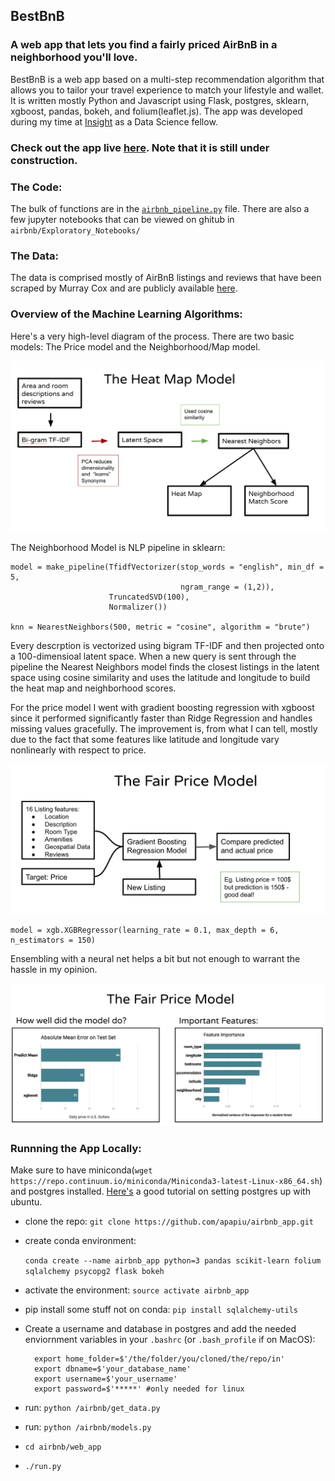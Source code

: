 ## BestBnB
### A web app that lets you find a fairly priced AirBnB in a neighborhood you'll love.

BestBnB is a web app based on a multi-step recommendation algorithm that allows you to tailor your travel experience to match your lifestyle and wallet. It is written mostly Python and Javascript using Flask, postgres, sklearn, xgboost, pandas, bokeh, and folium(leaflet.js). The app was developed during my time at [Insight](http://insightdatascience.com/) as a Data Science fellow. 

### Check out the app live [here](http://www.apapiu.com/). Note that it is still under construction.

### The Code:

The bulk of functions are in the [`airbnb_pipeline.py`](https://github.com/apapiu/airbnb_app/blob/master/airbnb/web_app/flaskexample/airbnb_pipeline.py) file. There are also a few jupyter notebooks that can be viewed on ghitub in `airbnb/Exploratory_Notebooks/`

### The Data:

The data is comprised mostly of AirBnB listings and reviews that have been scraped by Murray Cox and are publicly available [here](http://insideairbnb.com/get-the-data.html).


### Overview of the Machine Learning Algorithms:


Here's a very high-level diagram of the process. There are two basic models: The Price model and the Neighborhood/Map model.

![](/airbnb/web_app/flaskexample/static/images/1.png)


The Neighborhood Model is NLP pipeline in sklearn:

    model = make_pipeline(TfidfVectorizer(stop_words = "english", min_df = 5,
                                          ngram_range = (1,2)),
                          TruncatedSVD(100),
                          Normalizer())

    knn = NearestNeighbors(500, metric = "cosine", algorithm = "brute")

Every descrption is vectorized using bigram TF-IDF and then projected onto a 100-dimensioal latent space. When a new query is sent through the pipeline the Nearest Neighbors model finds the closest listings in the latent space using cosine similarity and uses the latitude and longitude to build the heat map and neighborhood scores.



For the price model I went with gradient boosting regression with xgboost since it performed significantly faster than Ridge Regression and handles missing values gracefully. The improvement is, from what I can tell, mostly due to the fact that some features like latitude and longitude vary nonlinearly with respect to price.

![](/airbnb/web_app/flaskexample/static/images/2.png)


    model = xgb.XGBRegressor(learning_rate = 0.1, max_depth = 6, n_estimators = 150)
    
Ensembling with a neural net helps a bit but not enough to warrant the hassle in my opinion.

![](/airbnb/web_app/flaskexample/static/images/3.png)






### Runnning the App Locally:

Make sure to have miniconda(`wget https://repo.continuum.io/miniconda/Miniconda3-latest-Linux-x86_64.sh`) and postgres installed. [Here's](https://www.digitalocean.com/community/tutorials/how-to-install-and-use-postgresql-on-ubuntu-14-04) a good tutorial on setting postgres up with ubuntu.

- clone the repo:
`git clone https://github.com/apapiu/airbnb_app.git`
- create  conda environment:

  `conda create --name airbnb_app python=3 pandas scikit-learn folium sqlalchemy psycopg2 flask bokeh`

- activate the environment: `source activate airbnb_app`
- pip install some stuff not on conda: `pip install sqlalchemy-utils`



- Create a username and database in postgres and add the needed enviornment variables in your `.bashrc` (or `.bash_profile` if on MacOS):

        export home_folder=$'/the/folder/you/cloned/the/repo/in'
        export dbname=$'your_database_name'
        export username=$'your_username' 
        export password=$'*****' #only needed for linux
    
   
- run: `python /airbnb/get_data.py`
- run: `python /airbnb/models.py`
- `cd airbnb/web_app`
- `./run.py`
